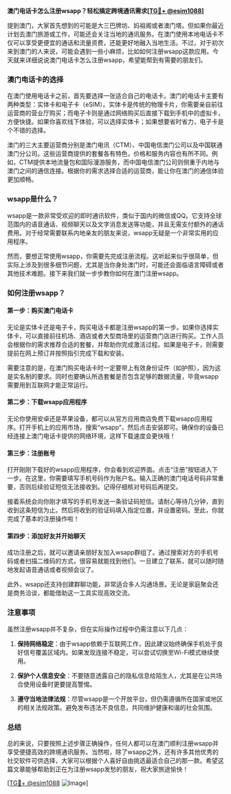 **澳门电话卡怎么注册wsapp？轻松搞定跨境通讯需求[[TG💪+ @esim1088](https://t.me/s/esim1088)]**

提到澳门，大家首先想到的可能是大三巴牌坊、妈祖阁或者澳门塔。但如果你最近计划去澳门旅游或工作，可能还会关注当地的通讯服务。在澳门使用本地电话卡不仅可以享受更便宜的通话和流量资费，还能更好地融入当地生活。不过，对于初次来到澳门的人来说，可能会遇到一些小麻烦，比如如何注册wsapp这款应用。今天就来详细说说澳门电话卡怎么注册wsapp，希望能帮到有需要的朋友们。

### 澳门电话卡的选择

在澳门使用电话卡之前，首先要选择一张适合自己的电话卡。澳门的电话卡主要有两种类型：实体卡和电子卡（eSIM）。实体卡是传统的物理卡片，你需要亲自前往运营商的营业厅购买；而电子卡则是通过网络购买后直接下载到手机中的虚拟卡，方便快捷。如果你喜欢线下体验，可以选择实体卡；如果想要省时省力，电子卡是个不错的选择。

澳门的三大主要运营商分别是澳门电讯（CTM）、中国电信澳门公司以及中国联通澳门分公司。这些运营商提供的套餐各有特色，价格和服务内容也有所不同。例如，CTM提供本地流量包和国际漫游服务，而中国电信澳门公司则侧重于内地与澳门之间的通信连接。根据你的需求选择合适的运营商，能让你在澳门的通信体验更加顺畅。

### wsapp是什么？

wsapp是一款非常受欢迎的即时通讯软件，类似于国内的微信或QQ。它支持全球范围内的语音通话、视频聊天以及文字消息发送等功能，并且无需支付额外的通话费用。对于经常需要联系内地亲友的朋友来说，wsapp无疑是一个非常实用的应用程序。

然而，要想正常使用wsapp，你需要先完成注册流程。这听起来似乎很简单，但实际上涉及到很多细节问题，尤其是当你身处澳门时，可能还会面临语言障碍或者其他技术难题。接下来我们就一步步教你如何在澳门注册wsapp。

### 如何注册wsapp？

#### 第一步：购买澳门电话卡

无论是实体卡还是电子卡，购买电话卡都是注册wsapp的第一步。如果你选择实体卡，可以直接前往机场、酒店或者大型商场里的运营商门店进行购买。工作人员会根据你的需求推荐合适的套餐，并帮助你完成激活过程。如果是电子卡，则需要提前在网上预订并按照指引完成下载和安装。

需要注意的是，在澳门购买电话卡时一定要带上有效身份证件（如护照），因为这是实名制的要求。同时也要确认所选套餐是否包含足够的数据流量，毕竟wsapp需要用到互联网才能正常运行。

#### 第二步：下载wsapp应用程序

无论你使用安卓还是苹果设备，都可以从官方应用商店免费下载wsapp应用程序。打开手机上的应用市场，搜索“wsapp”，然后点击安装即可。确保你的设备已经连接上澳门电话卡提供的网络环境，这样下载速度会更快哦！

#### 第三步：注册账号

打开刚刚下载好的wsapp应用程序，你会看到欢迎界面。点击“注册”按钮进入下一步。在这里，你需要填写手机号码作为账户名。输入正确的澳门电话号码非常重要，否则后续验证短信无法接收到。记得仔细核对号码后再提交。

接着系统会向你刚才填写的手机号发送一条验证码短信。请耐心等待几分钟，直到收到这条短信为止。然后将收到的验证码填入指定位置，并设置密码。至此，你就完成了基本的注册操作啦！

#### 第四步：添加好友并开始聊天

成功注册之后，就可以邀请亲朋好友加入wsapp群组了。通过搜索对方的手机号码或者扫描二维码的方式，很容易就能找到他们。一旦建立了联系，就可以随时随地发起语音通话或者视频会议了。

此外，wsapp还支持创建群聊功能，非常适合多人沟通场景。无论是家庭聚会还是商务洽谈，都能借助这一工具实现高效交流。

### 注意事项

虽然注册wsapp并不复杂，但在实际操作过程中仍需注意以下几点：

1. **保持网络稳定**：由于wsapp依赖于互联网工作，因此建议始终确保手机处于良好信号覆盖区域内。如果发现连接不稳定，可以尝试切换至Wi-Fi模式继续使用。
   
2. **保护个人信息安全**：不要随意透露自己的隐私信息给陌生人，尤其是在公共场合使用设备时更要提高警惕。

3. **遵守当地法律法规**：尽管wsapp是一个开放平台，但仍需遵循所在国家或地区的相关法规政策。避免发布违法不良信息，共同维护健康和谐的社会氛围。

### 总结

总的来说，只要按照上述步骤正确操作，任何人都可以在澳门顺利注册wsapp并享受便捷高效的跨境通讯服务。当然啦，除了wsapp之外，还有许多其他优秀的社交软件可供选择，大家可以根据个人喜好自由挑选最适合自己的那一款。希望这篇文章能够帮助到正在为注册wsapp发愁的朋友，祝大家旅途愉快！

[[TG💪+ @esim1088](https://t.me/s/esim1088) ![Image](https://i.postimg.cc/4NQfJmqS/Snipaste-2025-05-13-00-14-12.png)]